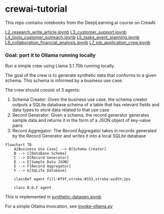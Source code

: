 # crewai-tutorial

This repo contains notebooks from the DeepLearning.ai course on CrewAI

[L2_research_write_article.ipynb](L2_research_write_article.ipynb)
[L3_customer_support.ipynb](L3_customer_support.ipynb)
[L4_tools_customer_outreach.ipynb](L4_tools_customer_outreach.ipynb)
[L5_tasks_event_planning.ipynb](L5_tasks_event_planning.ipynb)
[L6_collaboration_financial_analysis.ipynb](L6_collaboration_financial_analysis.ipynb)
[L7_job_application_crew.ipynb](L7_job_application_crew.ipynb)


### Goal: port it to Ollama running locally

Run a simple crew using Llama 3.1 70b running locally.

The goal of the crew is to generate synthetic data that conforms to a given schema. This schema is informed by a business use case.

The crew should consist of 3 agents:
1. Schema Creator: Given the business use case, the schema creator outputs a SQLite database schema of a table that has relevant fields and data types to store data related to that use case
2. Record Generator: Given a schema, the record generator generates sample data and returns it in the form of a JSON object of key-value pairs
3. Record Aggregator: The Record Aggregator takes in records generated by the Record Generator and writes it into a local SQLite database

```mermaid
flowchart TB
    A[Business Use Case] --> B[Schema Creator]
    B --> C[Database Schema]
    C --> D[Record Generator]
    D --> E[Sample Data JSON]
    E --> F[Record Aggregator]
    F --> G[SQLite Database]

    classDef agent fill:#f9f,stroke:#333,stroke-width:2px

    class B,D,F agent
```

This is implemented in [synthetic-datagen.ipynb](synthetic-datagen.ipynb)

For a simple Ollama invocation, see [invoke-ollama.py](invoke-ollama.py)